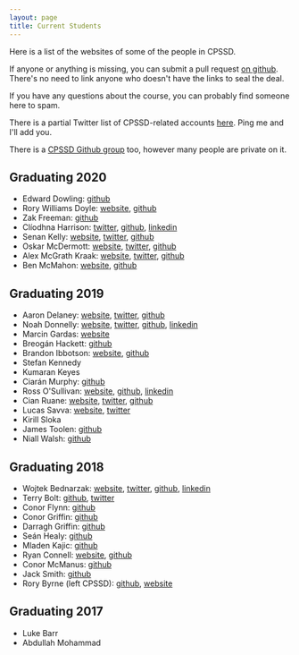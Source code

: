 ```yaml
---
layout: page
title: Current Students
---
```


Here is a list of the websites of some of the people in CPSSD.

If anyone or anything is missing, you can submit a pull request [on github](http://github.com/iandioch/cpssd.net). There's no need to link anyone who doesn't have the links to seal the deal.

If you have any questions about the course, you can probably find someone here to spam.

There is a partial Twitter list of CPSSD-related accounts [here](https://twitter.com/iandioch/lists/cpssd). Ping me and I'll add you.

There is a [CPSSD Github group](http://github.com/CPSSD) too, however many people are private on it.

## Graduating 2020

- Edward Dowling: [github](https://github.com/EdwardDowling)
- Rory Williams Doyle: [website](https://rorywilliamsdoyle.com), [github](https://github.com/Rawd2020)
- Zak Freeman: [github](https://github.com/izaakf)
- Clíodhna Harrison: [twitter](https://twitter.com/Classic_Cli), [github](https://github.com/cliodhnaharrison), [linkedin](https://www.linkedin.com/in/cl%C3%ADodhna-harrison-94759b107)
- Senan Kelly: [website](http://senan.xyz), [twitter](http://twitter.com/sentriz), [github](http://github.com/sentriz)
- Oskar McDermott: [website](http://1999.cool), [twitter](http://twitter.com/OskarmcD), [github](http://github.com/oskarmcd)
- Alex McGrath Kraak: [website](http://kraak.party), [twitter](https://twitter.com/mouldysammich), [github](https://github.com/AlexKraak)
- Ben McMahon: [website](http://www.redbrick.dcu.ie/~mcmahon/), [github](https://github.com/benmcmahon100)

## Graduating 2019

- Aaron Delaney: [website](http://devoxel.github.io), [twitter](http://twitter.com/devoxel), [github](http://github.com/devoxel)
- Noah Donnelly: [website](http://mycode.doesnot.run), [twitter](http://twitter.com/iandioch), [github](http://github.com/iandioch), [linkedin](https://ie.linkedin.com/in/noah-donnelly-21428269)
- Marcin Gardas: [website](http://marcingardas.com)
- Breogán Hackett: [github](https://github.com/boaheck)
- Brandon Ibbotson: [website](https://byxor.github.io/), [github](http://github.com/byxor)
- Stefan Kennedy
- Kumaran Keyes
- Ciarán Murphy: [github](https://github.com/Smurphicus)
- Ross O'Sullivan: [website](http://sailslick.xyz), [github](http://github.com/SailSlick), [linkedin](https://www.linkedin.com/in/ross-o-sullivan-8b6031116)
- Cian Ruane: [website](http://binarysear.ch), [twitter](http://twitter.com/CianLR), [github](http://github.com/CianLR)
- Lucas Savva: [website](http://m1cr0man.com), [twitter](http://twitter.com/m1cr0m4n)
- Kirill Sloka
- James Toolen: [github](https://github.com/GwailuJ)
- Niall Walsh: [github](https://github.com/Deniall)

## Graduating 2018

- Wojtek Bednarzak: [website](http://razoft.com), [twitter](https://twitter.com/mevoytech), [github](https://github.com/VoyTechnology), [linkedin](https://ie.linkedin.com/in/wojciechbednarzak)
- Terry Bolt: [github](https://github.com/GoldenBadger), [twitter](https://twitter.com/goldenbadger)
- Conor Flynn: [github](https://github.com/conor-f)
- Conor Griffin: [github](https://github.com/ConorGriffin37)
- Darragh Griffin: [github](https://github.com/DarraghGriffin)
- Seán Healy: [github](https://github.com/SeanHealy33)
- Mladen Kajic: [github](https://github.com/CanOpener)
- Ryan Connell: [website](http://rhinodude.com), [github](https://github.com/RyanConnell)
- Conor McManus: [github](https://github.com/cgmc)
- Jack Smith: [github](https://github.com/JackSmith54)
- Rory Byrne (left CPSSD): [github](https://github.com/RoryOfByrne), [website](http://rorybyrne.me)


## Graduating 2017

- Luke Barr
- Abdullah Mohammad
